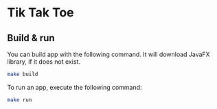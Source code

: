 # Tik Tak Toe

## Build & run

You can build app with the following command. It will download JavaFX library, if it does not exist.

```bash
make build
```

To run an app, execute the following command:

```bash
make run
```
